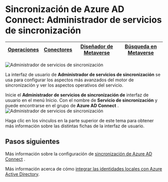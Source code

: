 <properties
    pageTitle="Sincronización de Azure AD Connect: Administrador de servicios de sincronización UI | Microsoft Azure"
    description="Comprender el administrador del servicio de sincronización de Azure AD Connect."
    services="active-directory"
    documentationCenter=""
    authors="andkjell"
    manager="femila"
    editor=""/>

<tags
    ms.service="active-directory"
    ms.workload="identity"
    ms.tgt_pltfrm="na"
    ms.devlang="na"
    ms.topic="article"
    ms.date="09/07/2016"
    ms.author="billmath"/>


# <a name="azure-ad-connect-sync-synchronization-service-manager"></a>Sincronización de Azure AD Connect: Administrador de servicios de sincronización

[Operaciones](active-directory-aadconnectsync-service-manager-ui-operations.md) | [Conectores](active-directory-aadconnectsync-service-manager-ui-connectors.md) | [Diseñador de Metaverse](active-directory-aadconnectsync-service-manager-ui-mvdesigner.md) | [Búsqueda en Metaverse](active-directory-aadconnectsync-service-manager-ui-mvsearch.md)
--- | --- | --- | ---

![Administrador de servicios de sincronización](./media/active-directory-aadconnectsync-service-manager-ui/ssmui.png)

La interfaz de usuario de **Administrador de servicios de sincronización** se usa para configurar los aspectos más avanzados del motor de sincronización y ver los aspectos operativos del servicio.

Inicie el **Administrador de servicios de sincronización de** interfaz de usuario en el menú Inicio. Con el nombre de **Servicio de sincronización** y puede encontrarse en el grupo de **Azure AD Connect** .  
![Administrador de servicios de sincronización](./media/active-directory-aadconnectsync-service-manager-ui/startmenu.png)

Haga clic en los vínculos en la parte superior de este tema para obtener más información sobre las distintas fichas de la interfaz de usuario.

## <a name="next-steps"></a>Pasos siguientes
Más información sobre la configuración de [sincronización de Azure AD Connect](active-directory-aadconnectsync-whatis.md) .

Más información acerca de cómo [integrar las identidades locales con Azure Active Directory](active-directory-aadconnect.md).

